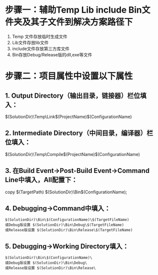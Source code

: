 # 步骤一：辅助Temp Lib include Bin文件夹及其子文件到解决方案路径下
1. Temp 文件存放临时生成文件
2. Lib文件存放lib文件
3. include文件存放第三方库文件
4. Bin存放Debug/Release版的dll,exe等文件

# 步骤二：项目属性中设置以下属性
## 1. Output Directory（输出目录，链接器）栏位填入：
$(SolutionDir)\Temp\Link\$(ProjectName)\$(ConfigurationName)
## 2. Intermediate Directory（中间目录，编译器）栏位填入：
$(SolutionDir)\Temp\Compile\$(ProjectName)\$(ConfigurationName)
## 3. 在Build Event->Post-Build Event->Command Line中填入，All配置下：
copy $(TargetPath)    $(SolutionDir)\Bin\$(ConfigurationName);
## 4. Debugging->Command中填入：
```
$(SolutionDir)\Bin\$(ConfigurationName)\$(TargetFileName)
或Debug版设置 $(SolutionDir)\Bin\Debug\$(TargetFileName)
或Release版设置 $(SolutionDir)\Bin\Release\$(TargetFileName)
```
## 5. Debugging->Working Directory填入：
```
$(SolutionDir)\Bin\$(ConfigurationName)\
或Debug版设置 $(SolutionDir)\Bin\Debug\
或Release版设置 $(SolutionDir)\Bin\Release\
```